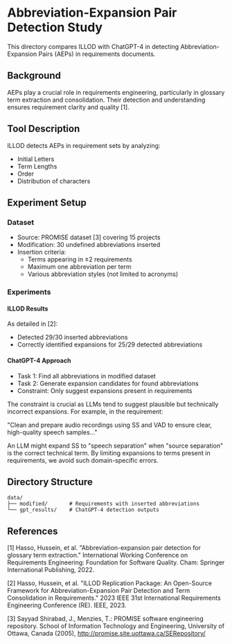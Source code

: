 # Abbreviation-Expansion Pair Detection Study

This directory compares ILLOD with ChatGPT-4 in detecting Abbreviation-Expansion Pairs (AEPs) in requirements documents.

## Background

AEPs play a crucial role in requirements engineering, particularly in glossary term extraction and consolidation. Their detection and understanding ensures requirement clarity and quality [1].

## Tool Description

ILLOD detects AEPs in requirement sets by analyzing:
- Initial Letters
- Term Lengths
- Order
- Distribution of characters

## Experiment Setup

### Dataset
- Source: PROMISE dataset [3] covering 15 projects
- Modification: 30 undefined abbreviations inserted
- Insertion criteria:
  - Terms appearing in ≥2 requirements
  - Maximum one abbreviation per term
  - Various abbreviation styles (not limited to acronyms)

### Experiments

#### ILLOD Results
As detailed in [2]:
- Detected 29/30 inserted abbreviations
- Correctly identified expansions for 25/29 detected abbreviations

#### ChatGPT-4 Approach
- Task 1: Find all abbreviations in modified dataset
- Task 2: Generate expansion candidates for found abbreviations
- Constraint: Only suggest expansions present in requirements

The constraint is crucial as LLMs tend to suggest plausible but technically incorrect expansions. For example, in the requirement:

"Clean and prepare audio recordings using SS and VAD to ensure clear, high-quality speech samples..."

An LLM might expand SS to "speech separation" when "source separation" is the correct technical term. By limiting expansions to terms present in requirements, we avoid such domain-specific errors.

## Directory Structure
```
data/
├── modified/       # Requirements with inserted abbreviations
└── gpt_results/    # ChatGPT-4 detection outputs
```

## References

[1] Hasso, Hussein, et al. "Abbreviation-expansion pair detection for glossary term extraction." International Working Conference on Requirements Engineering: Foundation for Software Quality. Cham: Springer International Publishing, 2022.

[2] Hasso, Hussein, et al. "ILLOD Replication Package: An Open-Source Framework for Abbreviation-Expansion Pair Detection and Term Consolidation in Requirements." 2023 IEEE 31st International Requirements Engineering Conference (RE). IEEE, 2023.

[3] Sayyad Shirabad, J., Menzies, T.: PROMISE software engineering repository. School of Information Technology and Engineering, University of Ottawa, Canada (2005), http://promise.site.uottawa.ca/SERepository/
